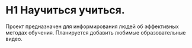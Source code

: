 # H1 Научиться учиться.
Проект предназначен для информирования людей об эффективных методах обучения.
Планируется добавить любимые образовательные видео.

